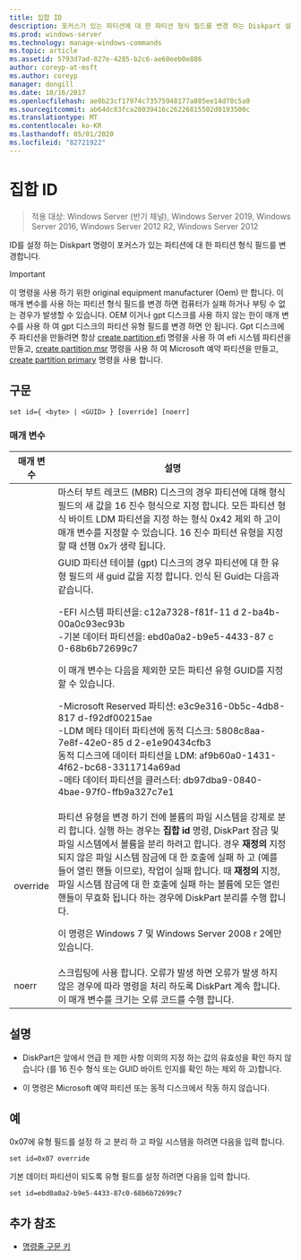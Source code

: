 ```yaml
---
title: 집합 ID
description: 포커스가 있는 파티션에 대 한 파티션 형식 필드를 변경 하는 Diskpart 설정 ID에 대 한 참조 항목입니다.
ms.prod: windows-server
ms.technology: manage-windows-commands
ms.topic: article
ms.assetid: 5793d7ad-827e-4285-b2c6-ae60eeb0e886
author: coreyp-at-msft
ms.author: coreyp
manager: dongill
ms.date: 10/16/2017
ms.openlocfilehash: ae0b23cf17974c73575948177a885ee14d70c5a0
ms.sourcegitcommit: ab64dc83fca28039416c26226815502d0193500c
ms.translationtype: MT
ms.contentlocale: ko-KR
ms.lasthandoff: 05/01/2020
ms.locfileid: "82721922"
---
```

# <a name="set-id"></a>집합 ID

> 적용 대상: Windows Server (반기 채널), Windows Server 2019, Windows Server 2016, Windows Server 2012 R2, Windows Server 2012

ID를 설정 하는 Diskpart 명령이 포커스가 있는 파티션에 대 한 파티션 형식 필드를 변경합니다.  
  
> [!IMPORTANT]  
> 이 명령을 사용 하기 위한 original equipment manufacturer \(Oem\) 만 합니다. 이 매개 변수를 사용 하는 파티션 형식 필드를 변경 하면 컴퓨터가 실패 하거나 부팅 수 없는 경우가 발생할 수 있습니다. OEM 이거나 gpt 디스크를 사용 하지 않는 한이 매개 변수를 사용 하 여 gpt 디스크의 파티션 유형 필드를 변경 하면 안 됩니다. Gpt 디스크에 주 파티션을 만들려면 항상 [create partition efi](create-partition-efi.md) 명령을 사용 하 여 efi 시스템 파티션을 만들고, [create partition msr](create-partition-msr.md) 명령을 사용 하 여 Microsoft 예약 파티션을 만들고, [create partition primary](create-partition-primary.md) 명령을 사용 합니다.  
  
  
  
## <a name="syntax"></a>구문  
  
```  
set id={ <byte> | <GUID> } [override] [noerr]  
```  
  
### <a name="parameters"></a>매개 변수  
  
| 매개 변수 |                                                                                                                                                                                                                                                                                                                                                                   설명                                                                                                                                                                                                                                                                                                                                                                   |
|-----------|-------------------------------------------------------------------------------------------------------------------------------------------------------------------------------------------------------------------------------------------------------------------------------------------------------------------------------------------------------------------------------------------------------------------------------------------------------------------------------------------------------------------------------------------------------------------------------------------------------------------------------------------------------------------------------------------------------------------------------------------------|
|  <byte>   |                                                                                                                                                                                                       마스터 부트 레코드 \(MBR\) 디스크의 경우 파티션에 대해 형식 필드의 새 값을 16 진수 형식으로 지정 합니다. 모든 파티션 형식 바이트 LDM 파티션을 지정 하는 형식 0x42 제외 하 고이 매개 변수를 지정할 수 있습니다. 16 진수 파티션 유형을 지정할 때 선행 0x가 생략 됩니다.                                                                                                                                                                                                       |
|  <GUID>   | GUID 파티션 테이블 \(gpt\) 디스크의 경우 파티션에 대 한 유형 필드의 새 guid 값을 지정 합니다. 인식 된 Guid는 다음과 같습니다.<p>-EFI 시스템 파티션을: c12a7328\-f81f\-11 d 2\-ba4b\-00a0c93ec93b<br />-기본 데이터 파티션을: ebd0a0a2\-b9e5\-4433\-87 c 0\-68b6b72699c7<p>이 매개 변수는 다음을 제외한 모든 파티션 유형 GUID를 지정할 수 있습니다.<p>-Microsoft Reserved 파티션: e3c9e316\-0b5c\-4db8\-817 d\-f92df00215ae<br />-LDM 메타 데이터 파티션에 동적 디스크: 5808c8aa\-7e8f\-42e0\-85 d 2\-e1e90434cfb3<br />동적 디스크에 데이터 파티션을 LDM: af9b60a0\-1431\-4f62\-bc68\-3311714a69ad<br />-메타 데이터 파티션을 클러스터: db97dba9\-0840\-4bae\-97f0\-ffb9a327c7e1 |
| override  |                                                                파티션 유형을 변경 하기 전에 볼륨의 파일 시스템을 강제로 분리 합니다. 실행 하는 경우는 **집합 id** 명령, DiskPart 잠금 및 파일 시스템에서 볼륨을 분리 하려고 합니다. 경우 **재정의** 지정 되지 않은 파일 시스템 잠금에 대 한 호출에 실패 하 고 \(예를 들어 열린 핸들 이므로\), 작업이 실패 합니다. 때 **재정의** 지정, 파일 시스템 잠금에 대 한 호출에 실패 하는 볼륨에 모든 열린 핸들이 무효화 됩니다 하는 경우에 DiskPart 분리를 수행 합니다.<p>이 명령은 Windows 7 및 Windows Server 2008 r 2에만 있습니다.                                                                 |
|   noerr   |                                                                                                                                                                                                                                                                    스크립팅에 사용 합니다. 오류가 발생 하면 오류가 발생 하지 않은 경우에 따라 명령을 처리 하도록 DiskPart 계속 합니다. 이 매개 변수를 크기는 오류 코드를 수행 합니다.                                                                                                                                                                                                                                                                    |
  
## <a name="remarks"></a>설명  
  
-   DiskPart은 앞에서 언급 한 제한 사항 이외의 지정 하는 값의 유효성을 확인 하지 않습니다 \(를 16 진수 형식 또는 GUID 바이트 인지를 확인 하는 제외 하 고\)합니다.  
  
-   이 명령은 Microsoft 예약 파티션 또는 동적 디스크에서 작동 하지 않습니다.  
  
## <a name="examples"></a>예  
0x07에 유형 필드를 설정 하 고 분리 하 고 파일 시스템을 하려면 다음을 입력 합니다.  
  
```  
set id=0x07 override  
```  
  
기본 데이터 파티션이 되도록 유형 필드를 설정 하려면 다음을 입력 합니다.  
  
```  
set id=ebd0a0a2-b9e5-4433-87c0-68b6b72699c7  
```  
  
## <a name="additional-references"></a>추가 참조  
- [명령줄 구문 키](command-line-syntax-key.md)  
  

  

